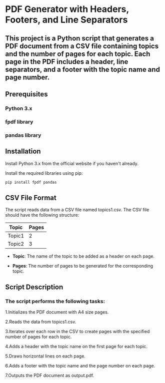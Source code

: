 # PDF Generator with Headers, Footers, and Line Separators
## This project is a Python script that generates a PDF document from a CSV file containing topics and the number of pages for each topic. Each page in the PDF includes a header, line separators, and a footer with the topic name and page number.

## Prerequisites
### Python 3.x

### fpdf library

### pandas library

## Installation
Install Python 3.x from the official website if you haven't already.

Install the required libraries using pip:
```bash
pip install fpdf pandas
```
## CSV File Format

The script reads data from a CSV file named topics1.csv. The CSV file should have the following structure:

| Topic | Pages |
|-------|-------|
| Topic1| 2     |
| Topic2| 3     |

- **Topic**: The name of the topic to be added as a header on each page.
  
- **Pages**: The number of pages to be generated for the corresponding topic.

## Script Description
### The script performs the following tasks:

1.Initializes the PDF document with A4 size pages.

2.Reads the data from topics1.csv.

3.Iterates over each row in the CSV to create pages with the specified number of pages for each topic.

4.Adds a header with the topic name on the first page for each topic.

5.Draws horizontal lines on each page.

6.Adds a footer with the topic name and the page number on each page.

7.Outputs the PDF document as output.pdf.


